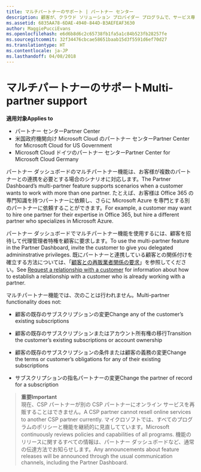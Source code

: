 ```yaml
---
title: マルチパートナーのサポート | パートナー センター
description: 顧客が、クラウド ソリューション プロバイダー プログラムで、サービス専門分野の異なる複数のパートナーとの連携を求める場合があります。
ms.assetid: 6835AA78-6DAE-4940-844D-B3AEFEAF3630
author: MaggiePucciEvans
ms.openlocfilehash: e6d6b8d6c2c65738fb1fa5a1c84b523fb28257fe
ms.sourcegitcommit: 32f34476cbcae58651baab15d3f5591d6ef70d27
ms.translationtype: HT
ms.contentlocale: ja-JP
ms.lasthandoff: 04/08/2018
---
```

# <a name="multi-partner-support"></a><span data-ttu-id="5b5cb-103">マルチパートナーのサポート</span><span class="sxs-lookup"><span data-stu-id="5b5cb-103">Multi-partner support</span></span>

**<span data-ttu-id="5b5cb-104">適用対象</span><span class="sxs-lookup"><span data-stu-id="5b5cb-104">Applies to</span></span>**

-  <span data-ttu-id="5b5cb-105">パートナー センター</span><span class="sxs-lookup"><span data-stu-id="5b5cb-105">Partner Center</span></span>
-  <span data-ttu-id="5b5cb-106">米国政府機関向け Microsoft Cloud のパートナー センター</span><span class="sxs-lookup"><span data-stu-id="5b5cb-106">Partner Center for Microsoft Cloud for US Government</span></span>
-  <span data-ttu-id="5b5cb-107">Microsoft Cloud ドイツのパートナー センター</span><span class="sxs-lookup"><span data-stu-id="5b5cb-107">Partner Center for Microsoft Cloud Germany</span></span>

<span data-ttu-id="5b5cb-108">パートナー ダッシュボードのマルチパートナー機能は、お客様が複数のパートナーとの連携を必要とする場合のシナリオに対応します。</span><span class="sxs-lookup"><span data-stu-id="5b5cb-108">The Partner Dashboard’s multi-partner feature supports scenarios when a customer wants to work with more than one partner.</span></span> <span data-ttu-id="5b5cb-109">たとえば、お客様は Office 365 の専門知識を持つパートナーに依頼し、さらに Microsoft Azure を専門とする別のパートナーに依頼することができます。</span><span class="sxs-lookup"><span data-stu-id="5b5cb-109">For example, a customer may want to hire one partner for their expertise in Office 365, but hire a different partner who specializes in Microsoft Azure.</span></span>

<span data-ttu-id="5b5cb-110">パートナー ダッシュボードでマルチパートナー機能を使用するには、顧客を招待して代理管理者特権を顧客に要求します。</span><span class="sxs-lookup"><span data-stu-id="5b5cb-110">To use the multi-partner feature in the Partner Dashboard, invite the customer to give you delegated admininstrative privileges.</span></span> <span data-ttu-id="5b5cb-111">既にパートナーと連携している顧客との関係付けを確立する方法については、「[顧客との再販業者関係の要求](request-a-relationship-with-a-customer.md)」を参照してください。</span><span class="sxs-lookup"><span data-stu-id="5b5cb-111">See [Request a relationship with a customer](request-a-relationship-with-a-customer.md) for information about how to establish a relationship with a customer who is already working with a partner.</span></span>

<span data-ttu-id="5b5cb-112">マルチパートナー機能では、次のことは行われません。</span><span class="sxs-lookup"><span data-stu-id="5b5cb-112">Multi-partner functionality does not:</span></span>

-   <span data-ttu-id="5b5cb-113">顧客の既存のサブスクリプションの変更</span><span class="sxs-lookup"><span data-stu-id="5b5cb-113">Change any of the customer’s existing subscriptions</span></span>

-   <span data-ttu-id="5b5cb-114">顧客の既存のサブスクリプションまたはアカウント所有権の移行</span><span class="sxs-lookup"><span data-stu-id="5b5cb-114">Transition the customer’s existing subscriptions or account ownership</span></span>

-   <span data-ttu-id="5b5cb-115">顧客の既存のサブスクリプションの条件または顧客の義務の変更</span><span class="sxs-lookup"><span data-stu-id="5b5cb-115">Change the terms or customer’s obligations for any of their existing subscriptions</span></span>

-   <span data-ttu-id="5b5cb-116">サブスクリプションの指名パートナーの変更</span><span class="sxs-lookup"><span data-stu-id="5b5cb-116">Change the partner of record for a subscription</span></span>

>**<span data-ttu-id="5b5cb-117">重要</span><span class="sxs-lookup"><span data-stu-id="5b5cb-117">Important</span></span>**<br>
<span data-ttu-id="5b5cb-118">現在、CSP パートナーが別の CSP パートナーにオンライン サービスを再販することはできません。</span><span class="sxs-lookup"><span data-stu-id="5b5cb-118">A CSP partner cannot resell online services to another CSP partner currently.</span></span> <span data-ttu-id="5b5cb-119">マイクロソフトでは、すべてのプログラムのポリシーと機能を継続的に見直してています。</span><span class="sxs-lookup"><span data-stu-id="5b5cb-119">Microsoft continuously reviews policies and capabilities of all programs.</span></span> <span data-ttu-id="5b5cb-120">機能のリリースに関するすべての情報は、パートナー ダッシュボードなど、通常の伝達方法でお知らせします。</span><span class="sxs-lookup"><span data-stu-id="5b5cb-120">Any announcements about feature releases will be announced through the usual communication channels, including the Partner Dashboard.</span></span>  

 






